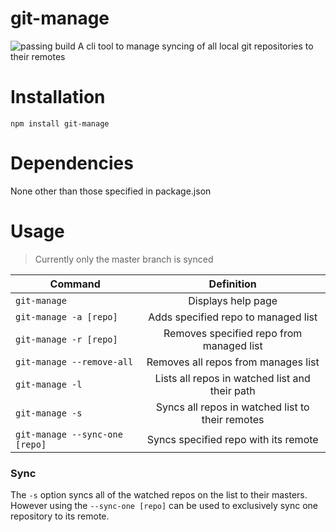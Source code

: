 # git-manage
![passing build](https://img.shields.io/badge/build-passing-green.svg)
A cli tool to manage syncing of all local git repositories to their
remotes

# Installation
`npm install git-manage`

# Dependencies
None other than those specified in package.json

# Usage

> Currently only the master branch is synced

|Command     |Definition   |
|------------|:-----------:|
|`git-manage`|Displays help page|
|`git-manage -a [repo]`|Adds specified repo to managed list|
|`git-manage -r [repo]`|Removes specified repo from managed list|
|`git-manage --remove-all`|Removes all repos from manages list|
|`git-manage -l`|Lists all repos in watched list and their path|
|`git-manage -s`|Syncs all repos in watched list to their remotes|
|`git-manage --sync-one [repo]`|Syncs specified repo with its remote|
### Sync
The `-s` option syncs all of the watched repos on the list to their
masters. However using the `--sync-one [repo]` can be used to
exclusively sync one repository to its remote.